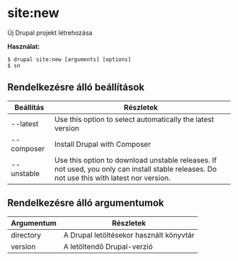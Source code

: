 # site:new
Új Drupal projekt létrehozása

**Használat:**
```
$ drupal site:new [arguments] [options]
$ sn  
```

## Rendelkezésre álló beállítások
Beállítás | Részletek
-------|-------------
--latest | Use this option to select automatically the latest version
--composer | Install Drupal with Composer
--unstable | Use this option to download unstable releases. If not used, you only can install stable releases. Do not use this with latest nor version.

## Rendelkezésre álló argumentumok
Argumentum | Részletek
---------|-------------
directory | A Drupal letöltésekor használt könyvtár
version | A letöltendő Drupal-verzió
